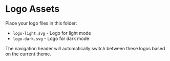 # Logo Assets

Place your logo files in this folder:
- `logo-light.svg` - Logo for light mode
- `logo-dark.svg` - Logo for dark mode

The navigation header will automatically switch between these logos based on the current theme.
